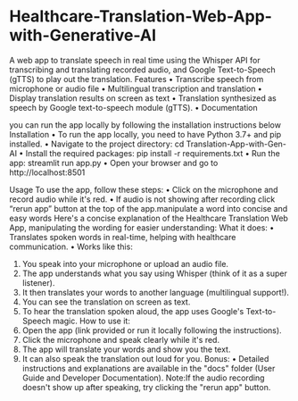 # Healthcare-Translation-Web-App-with-Generative-AI

A web app to translate speech in real time using the Whisper API for transcribing and translating recorded audio, and Google Text-to-Speech (gTTS) to play out the translation. 
Features 
•	Transcribe speech from microphone or audio file 
•	Multilingual transcription and translation 
•	Display translation results on screen as text 
•	Translation synthesized as speech by Google text-to-speech module (gTTS). 
•	Documentation 

 you can run the app locally by following the installation instructions below 
Installation 
•	To run the app locally, you need to have Python 3.7+ and pip installed. 
•	Navigate to the project directory: cd Translation-App-with-Gen-AI 
•	Install the required packages: pip install -r requirements.txt 
•	Run the app: streamlit run app.py 
•	Open your browser and go to http://localhost:8501 

Usage 
To use the app, follow these steps: 
•	Click on the microphone and record audio while it's red. 
•	If audio is not showing after recording click “rerun app” button at the top of the app.manipulate a word into concise and easy words 
Here's a concise explanation of the Healthcare Translation Web App, manipulating the wording for easier understanding:
What it does:
•	Translates spoken words in real-time, helping with healthcare communication.
•	Works like this: 
1.	You speak into your microphone or upload an audio file.
2.	The app understands what you say using Whisper (think of it as a super listener).
3.	It then translates your words to another language (multilingual support!).
4.	You can see the translation on screen as text.
5.	To hear the translation spoken aloud, the app uses Google's Text-to-Speech magic.
How to use it:
1.	Open the app (link provided or run it locally following the instructions).
2.	Click the microphone and speak clearly while it's red.
3.	The app will translate your words and show you the text.
4.	It can also speak the translation out loud for you.
Bonus:
•	Detailed instructions and explanations are available in the "docs" folder (User Guide and Developer Documentation).
Note:If the audio recording doesn't show up after speaking, try clicking the "rerun app" button.




